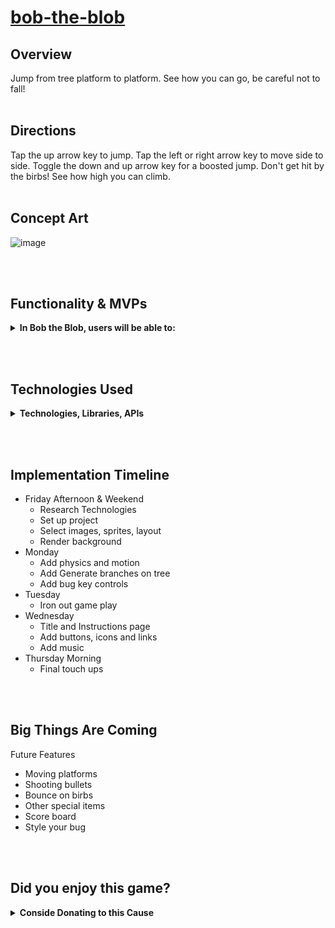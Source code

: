 # [bob-the-blob](https://shhmabbey.github.io/jitterbug/) 


## Overview
Jump from tree platform to platform. See how you can go, be careful not to fall!
<br></br>

## Directions
Tap the up arrow key to jump. Tap the left or right arrow key to move side to side. Toggle the down and up arrow key for a boosted jump. Don't get hit by the birbs! See how high you can climb.
<br></br>

## Concept Art
![image](https://user-images.githubusercontent.com/50922953/155634303-309aaf5e-7b7f-4c94-ac80-8afb9f21f17c.png)


<br></br>

## Functionality & MVPs
<details>
<summary><b>In Bob the Blob, users will be able to:</b></summary>

* Jump, squish and crawl
* Explore the world from a blob's perspective
* Dodge pretators
* Take a break from responsibilities and have a little fun

</details>

<br></br>

## Technologies Used
<details>
<summary><b>Technologies, Libraries, APIs</b></summary>

* Canvas API (intended)

</details>

<br></br>

## Implementation Timeline

* Friday Afternoon & Weekend
  * Research Technologies
  * Set up project
  * Select images, sprites, layout
  * Render background
* Monday
  * Add physics and motion
  * Add Generate branches on tree
  * Add bug key controls
* Tuesday
  * Iron out game play
* Wednesday
  * Title and Instructions page
  * Add buttons, icons and links
  * Add music
* Thursday Morning
  * Final touch ups

<br></br>

## Big Things Are Coming
Future Features
* Moving platforms
* Shooting bullets
* Bounce on birbs
* Other special items
* Score board
* Style your bug


<br></br>

## Did you enjoy this game?
<details>
<summary><b>Conside Donating to this Cause</b></summary>
If so, please consider making a dollar donation to fund the treatment of AIDS to community members in San Francisco and Los Angeles.

[Donate Here](https://actnow.tofighthiv.org/site/TR/Events/AIDSLifeCycleCenter?px=3619736&pg=personal&fr_id=2381)

Want to Donate but kind of lazy?
[Venmo Here](https://venmo.com/code?user_id=2391705496059904452&created=1645744861)

</details>


